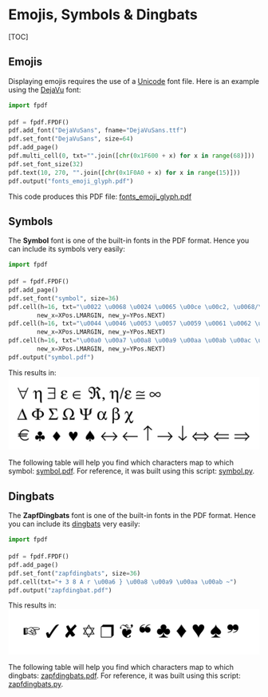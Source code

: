 # Emojis, Symbols & Dingbats #

[TOC]

## Emojis ##

Displaying emojis requires the use of a [Unicode](Unicode.md) font file.
Here is an example using the [DejaVu](https://dejavu-fonts.github.io) font:

```python
import fpdf

pdf = fpdf.FPDF()
pdf.add_font("DejaVuSans", fname="DejaVuSans.ttf")
pdf.set_font("DejaVuSans", size=64)
pdf.add_page()
pdf.multi_cell(0, txt="".join([chr(0x1F600 + x) for x in range(68)]))
pdf.set_font_size(32)
pdf.text(10, 270, "".join([chr(0x1F0A0 + x) for x in range(15)]))
pdf.output("fonts_emoji_glyph.pdf")
```

This code produces this PDF file: [fonts_emoji_glyph.pdf](https://github.com/PyFPDF/fpdf2/blob/master/test/fonts/fonts_emoji_glyph.pdf)

## Symbols ##

The **Symbol** font is one of the built-in fonts in the PDF format.
Hence you can include its symbols very easily:

```python
import fpdf

pdf = fpdf.FPDF()
pdf.add_page()
pdf.set_font("symbol", size=36)
pdf.cell(h=16, txt="\u0022 \u0068 \u0024 \u0065 \u00ce \u00c2, \u0068/\u0065 \u0040 \u00a5",
        new_x=XPos.LMARGIN, new_y=YPos.NEXT)
pdf.cell(h=16, txt="\u0044 \u0046 \u0053 \u0057 \u0059 \u0061 \u0062 \u0063",
        new_x=XPos.LMARGIN, new_y=YPos.NEXT)
pdf.cell(h=16, txt="\u00a0 \u00a7 \u00a8 \u00a9 \u00aa \u00ab \u00ac \u00ad \u00ae \u00af \u00db \u00dc \u00de",
        new_x=XPos.LMARGIN, new_y=YPos.NEXT)
pdf.output("symbol.pdf")
```

This results in:
![Symbol font demo characters](Symbol.jpg)

The following table will help you find which characters map to which symbol: [symbol.pdf](symbol.pdf).
For reference, it was built using this script: [symbol.py](symbol.py).

## Dingbats ##

The **ZapfDingbats** font is one of the built-in fonts in the PDF format.
Hence you can include its [dingbats](https://en.wikipedia.org/wiki/Dingbat) very easily:

```python
import fpdf

pdf = fpdf.FPDF()
pdf.add_page()
pdf.set_font("zapfdingbats", size=36)
pdf.cell(txt="+ 3 8 A r \u00a6 } \u00a8 \u00a9 \u00aa \u00ab ~")
pdf.output("zapfdingbat.pdf")
```

This results in:
![ZapfDingbats font demo characters](ZapfDingbats.jpg)

The following table will help you find which characters map to which dingbats: [zapfdingbats.pdf](zapfdingbats.pdf).
For reference, it was built using this script: [zapfdingbats.py](zapfdingbats.py).
